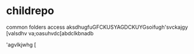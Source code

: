 # childrepo
common folders access 
aksdhugfuGFCKUSYAGDCKUYGsoifugh'svckajgy
[valsdhv
va;oasuhvdc[abdclkbnadb















'agvlkjwhg
[
